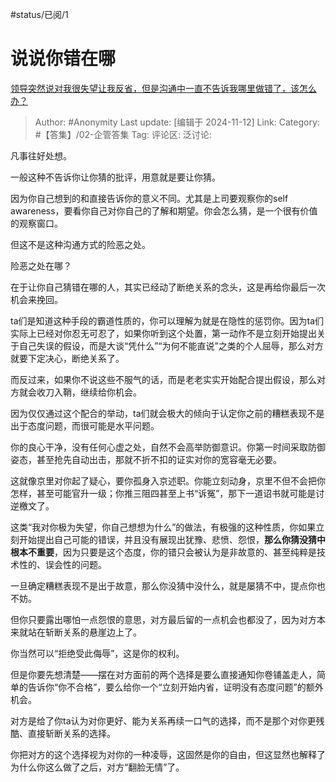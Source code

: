 #status/已阅/1 

# 说说你错在哪
[领导突然说对我很失望让我反省，但是沟通中一直不告诉我哪里做错了，该怎么办？](https://www.zhihu.com/question/665986806/answer/28889902220)

> Author: #Anonymity
> Last update: [编辑于 2024-11-12]
> Link:
> Category: #【答集】/02-企管答集
> Tag:
> 评论区:
> 泛讨论:

凡事往好处想。

一般这种不告诉你让你猜的批评，用意就是要让你猜。

因为你自己想到的和直接告诉你的意义不同。尤其是上司要观察你的self awareness，要看你自己对你自己的了解和期望。你会怎么猜，是一个很有价值的观察窗口。

但这不是这种沟通方式的险恶之处。

险恶之处在哪？

在于让你自己猜错在哪的人，其实已经动了断绝关系的念头，这是再给你最后一次机会来挽回。

ta们是知道这种手段的霸道性质的，你可以理解为就是在隐性的惩罚你。因为ta们实际上已经对你忍无可忍了，如果你听到这个处置，第一动作不是立刻开始提出关于自己失误的假设，而是大谈“凭什么”“为何不能直说”之类的个人屈辱，那么对方就要下定决心，断绝关系了。

而反过来，如果你不说这些不服气的话，而是老老实实开始配合提出假设，那么对方就会收刀入鞘，继续给你机会。

因为仅仅通过这个配合的举动，ta们就会极大的倾向于认定你之前的糟糕表现不是出于态度问题，而很可能是水平问题。

你的良心干净，没有任何心虚之处，自然不会高举防御意识。你第一时间采取防御姿态，甚至抢先自动出击，那就不折不扣的证实对你的宽容毫无必要。

这就像京里对你起了疑心，要你孤身入京述职。你能立刻动身，京里不但不会把你怎样，甚至可能官升一级；你推三阻四甚至上书“诉冤”，那下一道诏书就可能是讨逆檄文了。

这类“我对你极为失望，你自己想想为什么”的做法，有极强的这种性质，你如果立刻开始提出自己可能的错误，并且没有展现出犹豫、悲愤、怨恨，**那么你猜没猜中根本不重要**，因为只要是这个态度，你的错只会被认为是非故意的、甚至纯粹是技术性的、误会性的问题。

一旦确定糟糕表现不是出于故意，那么你没猜中没什么，就是屡猜不中，提点你也不妨。

但你只要露出哪怕一点怨恨的意思，对方最后留的一点机会也都没了，因为对方本来就站在斩断关系的悬崖边上了。

你当然可以“拒绝受此侮辱”，这是你的权利。

但是你要先想清楚——摆在对方面前的两个选择是要么直接通知你卷铺盖走人，简单的告诉你“你不合格”，要么给你一个“立刻开始内省，证明没有态度问题”的额外机会。

对方是给了你ta认为对你更好、能为关系再续一口气的选择，而不是那个对你更残酷、直接斩断关系的选择。

你把对方的这个选择视为对你的一种凌辱，这固然是你的自由，但这显然也解释了为什么你这么做了之后，对方“翻脸无情”了。
